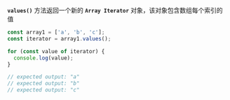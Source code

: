**`values()`**  方法返回一个新的  **`Array Iterator`**  对象，该对象包含数组每个索引的值

```js
const array1 = ['a', 'b', 'c'];
const iterator = array1.values();

for (const value of iterator) {
  console.log(value);
}

// expected output: "a"
// expected output: "b"
// expected output: "c"
```
<!--stackedit_data:
eyJoaXN0b3J5IjpbNTE1NTMyOTkxXX0=
-->